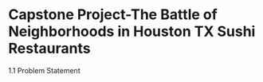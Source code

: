 # Capstone Project-The Battle of Neighborhoods in Houston TX Sushi Restaurants

1.1 Problem Statement
